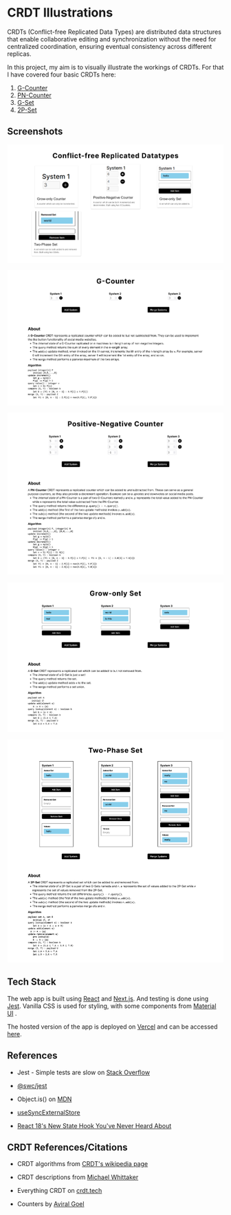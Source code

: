 # CRDT Illustrations

CRDTs (Conflict-free Replicated Data Types) are distributed data structures that enable collaborative editing and synchronization without the need for centralized coordination, ensuring eventual consistency across different replicas.

In this project, my aim is to visually illustrate the workings of CRDTs. For that I have covered four basic CRDTs here:

1. [G-Counter](https://crdt-illustration.vercel.app/gcounter)
2. [PN-Counter](https://crdt-illustration.vercel.app/pncounter)
3. [G-Set](https://crdt-illustration.vercel.app/gset)
4. [2P-Set](https://crdt-illustration.vercel.app/twopset)

## Screenshots

![Home Page](./screenshots/home.png)

![G-Counter](./screenshots/gcounter.png)

![PN-Counter](./screenshots/pncounter.png)

![G-Set](./screenshots/gset.png)

![2P-Set](./screenshots/twopset.png)

## Tech Stack

The web app is built using [React](https://reactjs.org/) and [Next.js](https://nextjs.org/). And testing is done using [Jest](https://jestjs.io/). Vanilla CSS is used for styling, with some components from [Material UI](https://mui.com/) .

The hosted version of the app is deployed on [Vercel](https://vercel.com/) and can be accessed [here](https://crdt-illustration.vercel.app/).

## References

- Jest - Simple tests are slow on [Stack Overflow](https://stackoverflow.com/a/72294484)

- [@swc/jest](https://swc.rs/docs/usage/jest)

- Object.is() on [MDN](https://developer.mozilla.org/en-US/docs/Web/JavaScript/Reference/Global_Objects/Object/is)

- [useSyncExternalStore](https://react.dev/reference/react/useSyncExternalStore)

- [React 18's New State Hook You've Never Heard About](https://www.youtube.com/watch?v=GMeQ51MCegI)

## CRDT References/Citations

- CRDT algorithms from [CRDT's wikipedia page](https://en.wikipedia.org/wiki/Conflict-free_replicated_data_type)

- CRDT descriptions from [Michael Whittaker ](https://mwhittaker.github.io/consistency_in_distributed_systems/3_crdt.html)

- Everything CRDT on [crdt.tech](https://crdt.tech)

- Counters by [Aviral Goel](https://www.cs.utexas.edu/~rossbach/cs380p/papers/Counters.html)
